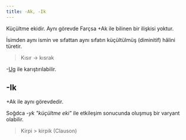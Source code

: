```yaml
---
title: -Ak, -Ik
---
```

Küçültme ekidir. Aynı görevde Farçsa +Ak ile bilinen bir ilişkisi yoktur.

İsimden aynı ismin ve sıfattan aynı sıfatın küçültülmüş (diminitif) hâlini türetir.

> Kısır -> kısrak

-[Ug](/pt/-ekler/-ug) ile karıştırılabilir.

## -Ik

+Ak ile aynı görevdedir.

Soğdca _-yk "küçültme eki"&#32;_ ile etkileşim sonucunda oluşmuş bir varyant olabilir.

> Kirpi > kirpik (Clauson)
